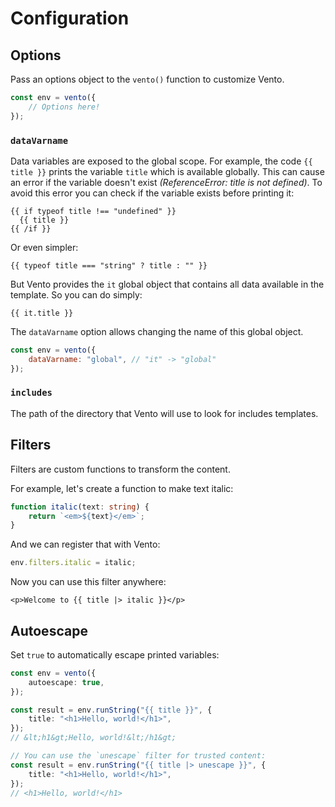 # Configuration

## Options

Pass an options object to the `vento()` function to customize Vento.

```js
const env = vento({
	// Options here!
});
```

### `dataVarname`

Data variables are exposed to the global scope. For example, the code
`{{ title }}` prints the variable `title` which is available globally. This can
cause an error if the variable doesn't exist _(ReferenceError: title is not
defined)_. To avoid this error you can check if the variable exists before
printing it:

```vento
{{ if typeof title !== "undefined" }}
  {{ title }}
{{ /if }}
```

Or even simpler:

```vento
{{ typeof title === "string" ? title : "" }}
```

But Vento provides the `it` global object that contains all data available in
the template. So you can do simply:

```vento
{{ it.title }}
```

The `dataVarname` option allows changing the name of this global object.

```js
const env = vento({
	dataVarname: "global", // "it" -> "global"
});
```

### `includes`

The path of the directory that Vento will use to look for includes templates.

## Filters

Filters are custom functions to transform the content.

For example, let's create a function to make text italic:

```ts
function italic(text: string) {
	return `<em>${text}</em>`;
}
```

And we can register that with Vento:

```ts
env.filters.italic = italic;
```

Now you can use this filter anywhere:

```vento
<p>Welcome to {{ title |> italic }}</p>
```

## Autoescape

Set `true` to automatically escape printed variables:

```ts
const env = vento({
	autoescape: true,
});

const result = env.runString("{{ title }}", {
	title: "<h1>Hello, world!</h1>",
});
// &lt;h1&gt;Hello, world!&lt;/h1&gt;

// You can use the `unescape` filter for trusted content:
const result = env.runString("{{ title |> unescape }}", {
	title: "<h1>Hello, world!</h1>",
});
// <h1>Hello, world!</h1>
```
